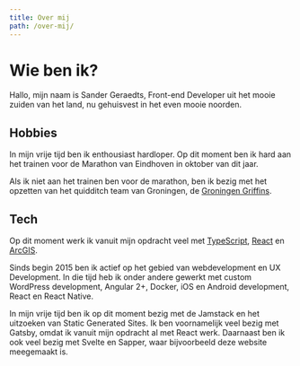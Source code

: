 ```yaml
---
title: Over mij
path: /over-mij/
---
```


# Wie ben ik?

Hallo, mijn naam is Sander Geraedts, Front-end Developer uit het mooie zuiden van het land, nu gehuisvest in het even mooie noorden.

## Hobbies

In mijn vrije tijd ben ik enthousiast hardloper. Op dit moment ben ik hard aan het trainen voor de Marathon van Eindhoven in oktober van dit jaar.

Als ik niet aan het trainen ben voor de marathon, ben ik bezig met het opzetten van het quidditch team van Groningen, de [Groningen Griffins](https://www.facebook.com/GroningenGriffins/).

## Tech

Op dit moment werk ik vanuit mijn opdracht veel met [TypeScript](https://www.typescriptlang.org/), [React](https://reactjs.org/) en [ArcGIS](https://www.arcgis.com/index.html).

Sinds begin 2015 ben ik actief op het gebied van webdevelopment en UX Development. In die tijd heb ik onder andere gewerkt met custom WordPress development, Angular 2+, Docker, iOS en Android development, React en React Native.

In mijn vrije tijd ben ik op dit moment bezig met de Jamstack en het uitzoeken van Static Generated Sites. Ik ben voornamelijk veel bezig met Gatsby, omdat ik vanuit mijn opdracht al met React werk. Daarnaast ben ik ook veel bezig met Svelte en Sapper, waar bijvoorbeeld deze website meegemaakt is.
